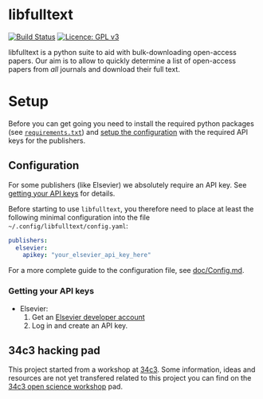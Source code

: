 # libfulltext
[![Build Status](https://travis-ci.org/andrenarchy/libfulltext.svg?branch=master)](https://travis-ci.org/andrenarchy/libfulltext)
[![Licence: GPL v3](https://img.shields.io/github/license/andrenarchy/libfulltext.svg)](LICENSE)

libfulltext is a python suite to aid with bulk-downloading open-access papers.
Our aim is to allow to quickly determine a list of open-access papers
from *all* journals and download their full text.

# Setup

Before you can get going you need to install the required python packages
(see [`requirements.txt`](requirements.txt))
and [setup the configuration](#configuration) with
the required API keys for the publishers.

## Configuration
For some publishers (like Elsevier) we absolutely require
an API key. See [getting your API keys](#getting-your-api-keys) for details.

Before starting to use `libfulltext`, you therefore need to
place at least the following minimal configuration into
the file `~/.config/libfulltext/config.yaml`:
```yaml
publishers:
  elsevier:
    apikey: "your_elsevier_api_key_here"
```
For a more complete guide to the configuration file,
see [doc/Config.md](doc/Config.md).

### Getting your API keys
- Elsevier:
    1. Get an [Elsevier developer account][elsevier-api]
    2. Log in and create an API key.

## 34c3 hacking pad
This project started from a workshop at [34c3][34c3].
Some information, ideas and resources are not yet transfered
related to this project you can find on the
[34c3 open science workshop][pad] pad.


[pad]:           https://hackmd.io/CYMwRgjApgxgbBAtMMtEBYCGwlgEzAAciYcwA7BJuoeiAMyZA===
[elsevier-api]:  https://dev.elsevier.com/user/registration
[34c3]:          https://events.ccc.de/congress/2017/wiki/index.php/Main_Page
